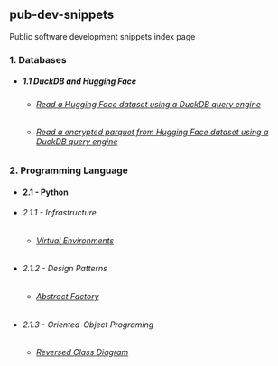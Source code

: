 ## pub-dev-snippets
Public software development snippets index page

### 1. Databases
- ##### 1.1 DuckDB and Hugging Face
  - ###### [Read a Hugging Face dataset using a DuckDB query engine](https://gist.github.com/stra-uss/a2777b9eddaf5e5867dd0669c6f12b3b)
  - ###### [Read a encrypted parquet from Hugging Face dataset using a DuckDB query engine](https://gist.github.com/stra-uss/57dd528fd6a9729244f9dc6584e052ca)
 
### 2. Programming Language
-  #### 2.1 - Python
  - ###### 2.1.1 - Infrastructure
    - ###### [Virtual Environments](https://gist.github.com/stra-uss/912de535ebc5c59ecbfd6d2a7ff3ae9d)
  - ###### 2.1.2 - Design Patterns
    - ###### [Abstract Factory](https://gist.github.com/stra-uss/a908b6736d1bb68d5ba4effc442b62b6)
  - ###### 2.1.3 - Oriented-Object Programing
    - ###### [Reversed Class Diagram](https://gist.github.com/stra-uss/451ea21ad1234e7d647c076578fe2bb2)
  
